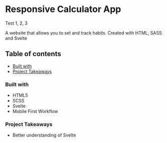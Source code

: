 # Responsive Calculator App

Test 1, 2, 3

A website that allows you to set and track habits. Created with HTML, SASS and Svelte

## Table of contents

<!-- - [Screenshot](#screenshot) -->
<!-- - [Link](#link) -->

- [Built with](#built-with)
- [Project Takeaways](#project-takeaways)
<!--

### Screenshot

![](./images/screenshot.png) -->

<!-- ### Link

URL: [Click Here](https://matejgroombridge.github.io/Calculator-App/) -->

### Built with

- HTML5
- SCSS
- Svelte
- Mobile First Workflow

### Project Takeaways

- Better understanding of Svelte
